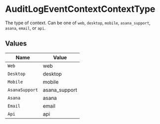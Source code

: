 # AuditLogEventContextContextType

The type of context.
Can be one of `web`, `desktop`, `mobile`, `asana_support`, `asana`, `email`, or `api`.


## Values

| Name           | Value          |
| -------------- | -------------- |
| `Web`          | web            |
| `Desktop`      | desktop        |
| `Mobile`       | mobile         |
| `AsanaSupport` | asana_support  |
| `Asana`        | asana          |
| `Email`        | email          |
| `Api`          | api            |